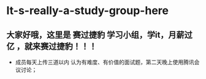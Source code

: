 # It-s-really-a-study-group-here
## 大家好哦，这里是 赛过捷豹 学习小组，学it，月薪过亿 ，就来赛过捷豹！！！
* 成员每天上传三道以内 认为有难度、有价值的面试题，第二天晚上使用腾讯会议讨论；


